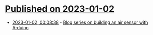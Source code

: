# [Published on 2023-01-02](index.md)

* [2023-01-02, 00:08:38](https://news.ycombinator.com/item?id=34212641) - [Blog series on building an air sensor with Arduino](https://www.airdeets.com/blog/diy-arduino-based-air-sensor-pt1)

